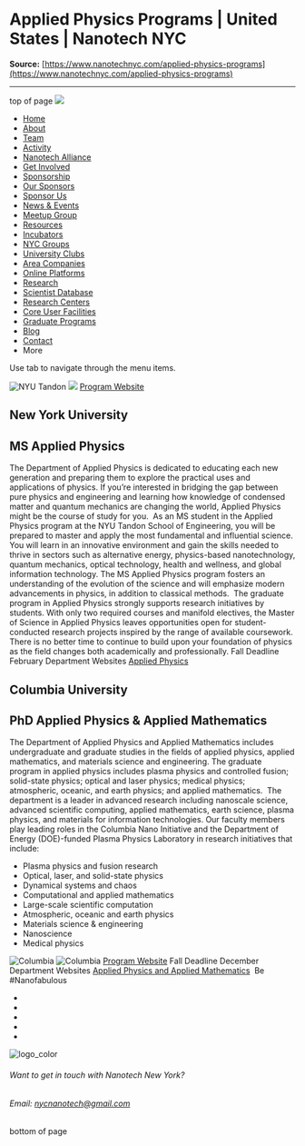 # Applied Physics Programs | United States | Nanotech NYC

**Source:** [https://www.nanotechnyc.com/applied-physics-programs](https://www.nanotechnyc.com/applied-physics-programs)

---

top of page
[![](https://static.wixstatic.com/media/08758d_7d20c73eab55413cb85b9725de9dddc7~/v1/fill/w_160,h_44,al_c,q_85,usm_0.66_1.00_0.01,enc_avif,quality_auto/)](https://www.nanotechnyc.com)
* [Home](https://www.nanotechnyc.com)
* [About](https://www.nanotechnyc.com/about)
* [Team](https://www.nanotechnyc.com/team)
* [Activity](https://www.nanotechnyc.com/activity)
* [Nanotech Alliance](https://www.nanotechnyc.com/nanotech-alliance)
* [Get Involved](https://www.nanotechnyc.com/get-involved)
* [Sponsorship](https://www.nanotechnyc.com/copy-of-sponsorship)
* [Our Sponsors](https://www.nanotechnyc.com/copy-of-our-sponsors)
* [Sponsor Us](https://www.nanotechnyc.com/sponsor)
* [News & Events](https://www.nanotechnyc.com/newsevents)
* [Meetup Group](https://www.nanotechnyc.com/meetup-group)
* [Resources](https://www.nanotechnyc.com/resources)
* [Incubators](https://www.nanotechnyc.com/incubators)
* [NYC Groups](https://www.nanotechnyc.com/nyc-groups)
* [University Clubs](https://www.nanotechnyc.com/university-clubs)
* [Area Companies](https://www.nanotechnyc.com/nyc-area-companies)
* [Online Platforms](https://www.nanotechnyc.com/online-platforms)
* [Research](https://www.nanotechnyc.com/nyc-research)
* [Scientist Database](https://www.nanotechnyc.com/scientistdatabase)
* [Research Centers](https://www.nanotechnyc.com/research-centers)
* [Core User Facilities](https://www.nanotechnyc.com/coreuserfacilities)
* [Graduate Programs](https://www.nanotechnyc.com/graduateprograms)
* [Blog](https://www.nanotechnyc.com/blog)
* [Contact](https://www.nanotechnyc.com/contact)
* More

Use tab to navigate through the menu items.

![NYU Tandon ](https://static.wixstatic.com/media/08758d_891a153628aa4a23819347cb8a278e11~/v1/fill/w_490,h_600,al_c,q_80,enc_avif,quality_auto/NYU%20Tandon%)
![](https://static.wixstatic.com/media/08758d_31fd43ca7dc74ba7bef60f9b5d8e7bf6~/v1/fill/w_292,h_46,al_c,q_85,usm_0.66_1.00_0.01,enc_avif,quality_auto/)
[Program Website](https://engineering.nyu.edu/academics/programs/applied-physics-ms)
## New York University
## MS Applied Physics

The Department of Applied Physics is dedicated to educating each new generation and preparing them to explore the practical uses and applications of physics. If you’re interested in bridging the gap between pure physics and engineering and learning how knowledge of condensed matter and quantum mechanics are changing the world, Applied Physics might be the course of study for you.
​
As an MS student in the Applied Physics program at the NYU Tandon School of Engineering, you will be prepared to master and apply the most fundamental and influential science. You will learn in an innovative environment and gain the skills needed to thrive in sectors such as alternative energy, physics-based nanotechnology, quantum mechanics, optical technology, health and wellness, and global information technology. The MS Applied Physics program fosters an understanding of the evolution of the science and will emphasize modern advancements in physics, in addition to classical methods.
​
The graduate program in Applied Physics strongly supports research initiatives by students. With only two required courses and manifold electives, the Master of Science in Applied Physics leaves opportunities open for student-conducted research projects inspired by the range of available coursework. There is no better time to continue to build upon your foundation of physics as the field changes both academically and professionally.
Fall Deadline
February
​
Department Websites
[Applied Physics](https://engineering.nyu.edu/academics/departments/applied-physics)
## Columbia University
## PhD Applied Physics & Applied Mathematics

The Department of Applied Physics and Applied Mathematics includes undergraduate and graduate studies in the fields of applied physics, applied mathematics, and materials science and engineering.
The graduate program in applied physics includes plasma physics and controlled fusion; solid-state physics; optical and laser physics; medical physics; atmospheric, oceanic, and earth physics; and applied mathematics.
​
The department is a leader in advanced research including nanoscale science, advanced scientific computing, applied mathematics, earth science, plasma physics, and materials for information technologies. Our faculty members play leading roles in the Columbia Nano Initiative and the Department of Energy (DOE)-funded Plasma Physics Laboratory
in research initiatives that include:
* Plasma physics and fusion research
* Optical, laser, and solid-state physics
* Dynamical systems and chaos
* Computational and applied mathematics
* Large-scale scientific computation
* Atmospheric, oceanic and earth physics
* Materials science & engineering
* Nanoscience
* Medical physics

![Columbia ](https://static.wixstatic.com/media/08758d_d11e646cf2ca4be6ad8fd81a8060f0ef~/v1/fill/w_490,h_600,al_c,q_80,enc_avif,quality_auto/Columbia%)
![Columbia ](https://static.wixstatic.com/media/08758d_5cd9f228df0d40c88c8577ad30ab31e1~/v1/fill/w_246,h_47,al_c,q_85,usm_0.66_1.00_0.01,enc_avif,quality_auto/Columbia%)
[Program Website](https://apam.columbia.edu/doctoral-and-masters-programs)
Fall Deadline
December
​
Department Websites
[Applied Physics and Applied Mathematics](https://apam.columbia.edu/)
​
Be #Nanofabulous 
* [](https://twitter.com/NanotechNyc)
* [](https://www.instagram.com/nanotechnyc/)
* [](https://www.facebook.com/nanotechnyc)
* [](https://www.linkedin.com/groups/8780846/)
* [](https://www.eventbrite.com/cc/nanotech-nyc-meetups-424319)

![logo_color ](https://static.wixstatic.com/media/08758d_c84849ec3f6a4cf69d3dee3ba6a67d0d~/v1/fill/w_101,h_51,al_c,q_85,usm_0.66_1.00_0.01,blur_3,enc_avif,quality_auto/logo_color%)
###### Want to get in touch with Nanotech New York?
###### Email: nycnanotech@gmail.com
bottom of page